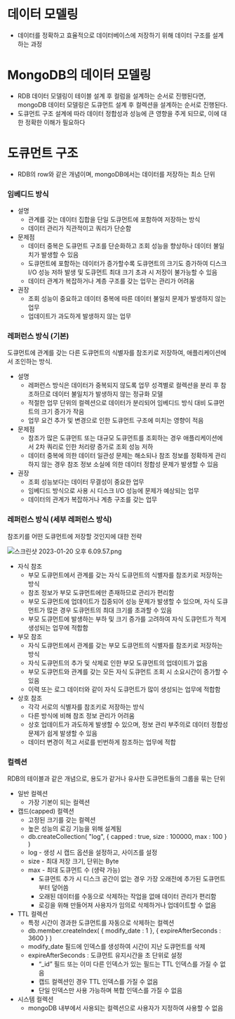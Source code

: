# 데이터 모델링

- 데이터를 정확하고 효율적으로 데이터베이스에 저장하기 위해 데이터 구조를 설계하는 과정

# MongoDB의 데이터 모델링

- RDB 데이터 모델링이 테이블 설계 후 컬럼을 설계하는 순서로 진행된다면, mongoDB 데이터 모델링은 도큐먼트 설계 후 컬렉션을 설계하는 순서로 진행된다.
- 도큐먼트 구조 설계에 따라 데이터 정합성과 성능에 큰 영향을 주게 되므로, 이에 대한 정확한 이해가 필요하다

# 도큐먼트 구조

- RDB의 row와 같은 개념이며, mongoDB에서는 데이터를 저장하는 최소 단위

### 임베디드 방식

- 설명
    - 관계를 갖는 데이터 집합을 단일 도큐먼트에 포함하여 저장하는 방식
    - 데이터 관리가 직관적이고 쿼리가 단순함
- 문제점
    - 데이터 중복은 도큐먼트 구조를 단순화하고 조회 성능을 향상하나 데이터 불일치가 발생할 수 있음
    - 도큐먼트에 포함하는 데이터가 증가할수록 도큐먼트의 크기도 증가하여 디스크 I/O 성능 저하 발생 및 도큐먼트 최대 크기 초과 시 저장이 불가능할 수 있음
    - 데이터 관계가 복잡하거나 계층 구조를 갖는 업무는 관리가 어려움
- 권장
    - 조회 성능이 중요하고 데이터 중복에 따른 데이터 불일치 문제가 발생하지 않는 업무
    - 업데이트가 과도하게 발생하지 않는 업무

### 레퍼런스 방식 (기본)

도큐먼트에 관계를 갖는 다른 도큐먼트의 식별자를 참조키로 저장하여, 애플리케이션에서 조인하는 방식.

- 설명
    - 레퍼런스 방식은 데이터가 중복되지 않도록 업무 성격별로 컬렉션을 분리 후 참조하므로 데이터 불일치가 발생하지 않는 정규화 모델
    - 적절한 업무 단위의 컬렉션으로 데이터가 분리되어 임베디드 방식 대비 도큐먼트의 크기 증가가 작음
    - 업무 요건 추가 및 변경으로 인한 도큐먼트 구조에 미치는 영향이 적음
- 문제점
    - 참조가 많은 도큐먼트 또는 대규모 도큐먼트를 조회하는 경우 애플리케이션에서 2차 쿼리로 인한 처리량 증가로 조회 성능 저하
    - 데이터 중복에 의한 데이터 일관성 문제는 해소되나 참조 정보를 정확하게 관리하지 않는 경우 참조 정보 소실에 의한 데이터 정합성 문제가 발생할 수 있음
- 권장
    - 조회 성능보다는 데이터 무결성이 중요한 업무
    - 임베디드 방식으로 사용 시 디스크 I/O 성능에 문제가 예상되는 업무
    - 데이터의 관계가 복잡하거나 계층 구조를 갖는 업무

### 레퍼런스 방식 (세부 레퍼런스 방식)

참조키를 어떤 도큐먼트에 저장할 것인지에 대한 전략

![스크린샷 2023-01-20 오후 6.09.57.png](https://s3-us-west-2.amazonaws.com/secure.notion-static.com/fa206416-72ac-4d82-83ed-c2205880b960/%E1%84%89%E1%85%B3%E1%84%8F%E1%85%B3%E1%84%85%E1%85%B5%E1%86%AB%E1%84%89%E1%85%A3%E1%86%BA_2023-01-20_%E1%84%8B%E1%85%A9%E1%84%92%E1%85%AE_6.09.57.png)

- 자식 참조
    - 부모 도큐먼트에서 관계를 갖는 자식 도큐먼트의 식별자를 참조키로 저장하는 방식
    - 참조 정보가 부모 도큐먼트에만 존재하므로 관리가 편리함
    - 부모 도큐먼트에 업데이트가 집중되어 성능 문제가 발생할 수 있으며, 자식 도큐먼트가 많은 경우 도큐먼트의 최대 크기를 초과할 수 있음
    - 부모 도큐먼트에 발생하는 부하 및 크기 증가를 고려하여 자식 도큐먼트가 적게 생성되는 업무에 적합함
- 부모 참조
    - 자식 도큐먼트에서 관계를 갖는 부모 도큐먼트의 식별자를 참조키로 저장하는 방식
    - 자식 도큐먼트의 추가 및 삭제로 인한 부모 도큐먼트의 업데이트가 없음
    - 부모 도큐먼트와 관계를 갖는 모든 자식 도큐먼트 조회 시 소요시간이 증가할 수 있음
    - 이력 또는 로그 데이터와 같이 자식 도큐먼트가 많이 생성되는 업무에 적합함
- 상호 참조
    - 각각 서로의 식별자를 참조키로 저장하는 방식
    - 다른 방식에 비해 참조 정보 관리가 어려움
    - 상호 업데이트가 과도하게 발생할 수 있으며, 정보 관리 부주의로 데이터 정합성 문제가 쉽게 발생할 수 있음
    - 데이터 변경이 적고 서로를 빈번하게 참조하는 업무에 적합

### 컬렉션

RDB의 테이블과 같은 개념으로, 용도가 같거나 유사한 도큐먼트들의 그룹을 묶는 단위

- 일반 컬렉션
    - 가장 기본이 되는 컬렉션
- 캡드(capped) 컬렉션
    - 고정된 크기를 갖는 컬렉션
    - 높은 성능의 로깅 기능을 위해 설계됨
    - db.createCollection( "log"\, { capped : true, size : 100000, max : 100 } )
    - log - 생성 시 캡드 옵션을 설정하고, 사이즈를 설정
    - size - 최대 저장 크기, 단위는 Byte
    - max - 최대 도큐먼트 수 (생략 가능)
        - 도큐먼트 추가 시 디스크 공간이 없는 경우 가장 오래전에 추가된 도큐먼트 부터 덮어씀
        - 오래된 데이터를 수동으로 삭제하는 작업을 없애 데이터 관리가 편리함
        - 로깅을 위해 만들어져 사용자가 임의로 삭제하거나 업데이트할 수 없음
- TTL 컬렉션
    - 특정 시간이 경과한 도큐먼트를 자동으로 삭제하는 컬렉션
    - db.member.createIndex( { modify_date : 1 }\, { expireAfterSeconds : 3600 } )
    - modify_date 필드에 인덱스를 생성하여 시간이 지난 도큐먼트를 삭제
    - expireAfterSeconds : 도큐먼트 유지시간을 초 단위로 설정
        - “_id” 필드 또는 이미 다른 인덱스가 있는 필드는 TTL 인덱스를 가질 수 없음
        - 캡드 컬렉션인 경우 TTL 인덱스를 가질 수 없음
        - 단일 인덱스만 사용 가능하며 복합 인덱스를 가질 수 없음
- 시스템 컬렉션
    - mongoDB 내부에서 사용되는 컬렉션으로 사용자가 지정하여 사용할 수 없음